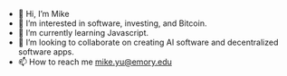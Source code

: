 - 👋 Hi, I’m Mike 
- 👀 I’m interested in software, investing, and Bitcoin.
- 🌱 I’m currently learning Javascript.
- 💞️ I’m looking to collaborate on creating AI software and decentralized software apps.
- 📫 How to reach me mike.yu@emory.edu

<!---
mikeyu606/mikeyu606 is a ✨ special ✨ repository because its `README.md` (this file) appears on your GitHub profile.
You can click the Preview link to take a look at your changes.
--->
